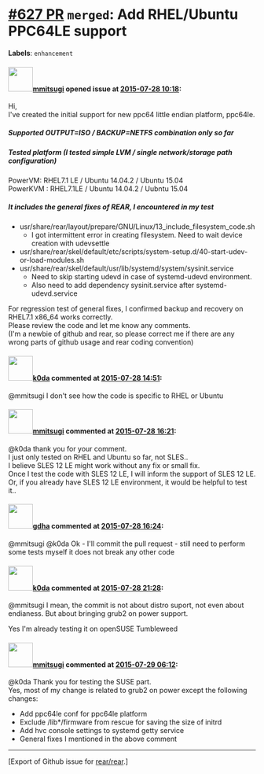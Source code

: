 [\#627 PR](https://github.com/rear/rear/pull/627) `merged`: Add RHEL/Ubuntu PPC64LE support
===========================================================================================

**Labels**: `enhancement`

#### <img src="https://avatars.githubusercontent.com/u/13441201?v=4" width="50">[mmitsugi](https://github.com/mmitsugi) opened issue at [2015-07-28 10:18](https://github.com/rear/rear/pull/627):

Hi,  
I've created the initial support for new ppc64 little endian platform,
ppc64le.

##### Supported OUTPUT=ISO / BACKUP=NETFS combination only so far

##### Tested platform (I tested simple LVM / single network/storage path configuration)

PowerVM: RHEL7.1 LE / Ubuntu 14.04.2 / Ubuntu 15.04  
PowerKVM : RHEL7.1LE / Ubuntu 14.04.2 / Uubntu 15.04

##### It includes the general fixes of REAR, I encountered in my test

-   usr/share/rear/layout/prepare/GNU/Linux/13\_include\_filesystem\_code.sh
    -   I got intermittent error in creating filesystem. Need to wait
        device creation with udevsettle
-   usr/share/rear/skel/default/etc/scripts/system-setup.d/40-start-udev-or-load-modules.sh
-   usr/share/rear/skel/default/usr/lib/systemd/system/sysinit.service
    -   Need to skip starting udevd in case of systemd-udevd
        environment.
    -   Also need to add dependency sysinit.service after
        systemd-udevd.service

For regression test of general fixes, I confirmed backup and recovery on
RHEL7.1 x86\_64 works correctly.  
Please review the code and let me know any comments.  
(I'm a newbie of github and rear, so please correct me if there are any
wrong parts of github usage and rear coding convention)

#### <img src="https://avatars.githubusercontent.com/u/1101460?v=4" width="50">[k0da](https://github.com/k0da) commented at [2015-07-28 14:51](https://github.com/rear/rear/pull/627#issuecomment-125635978):

@mmitsugi I don't see how the code is specific to RHEL or Ubuntu

#### <img src="https://avatars.githubusercontent.com/u/13441201?v=4" width="50">[mmitsugi](https://github.com/mmitsugi) commented at [2015-07-28 16:21](https://github.com/rear/rear/pull/627#issuecomment-125668971):

@k0da thank you for your comment.  
I just only tested on RHEL and Ubuntu so far, not SLES..  
I believe SLES 12 LE might work without any fix or small fix.  
Once I test the code with SLES 12 LE, I will inform the support of SLES
12 LE.  
Or, if you already have SLES 12 LE environment, it would be helpful to
test it..

#### <img src="https://avatars.githubusercontent.com/u/888633?u=cdaeb31efcc0048d3619651aa18dd4b76e636b21&v=4" width="50">[gdha](https://github.com/gdha) commented at [2015-07-28 16:24](https://github.com/rear/rear/pull/627#issuecomment-125670162):

@mmitsugi @k0da Ok - I'll commit the pull request - still need to
perform some tests myself it does not break any other code

#### <img src="https://avatars.githubusercontent.com/u/1101460?v=4" width="50">[k0da](https://github.com/k0da) commented at [2015-07-28 21:28](https://github.com/rear/rear/pull/627#issuecomment-125758654):

@mmitsugi I mean, the commit is not about distro suport, not even about
endianess. But about bringing grub2 on power support.

Yes I'm already testing it on openSUSE Tumbleweed

#### <img src="https://avatars.githubusercontent.com/u/13441201?v=4" width="50">[mmitsugi](https://github.com/mmitsugi) commented at [2015-07-29 06:12](https://github.com/rear/rear/pull/627#issuecomment-125852723):

@k0da Thank you for testing the SUSE part.  
Yes, most of my change is related to grub2 on power except the following
changes:

-   Add ppc64le conf for ppc64le platform
-   Exclude /lib\*/firmware from rescue for saving the size of initrd
-   Add hvc console settings to systemd getty service
-   General fixes I mentioned in the above comment

------------------------------------------------------------------------

\[Export of Github issue for
[rear/rear](https://github.com/rear/rear).\]

